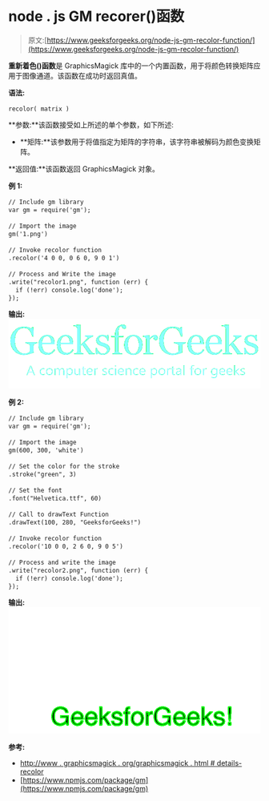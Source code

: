 # node . js GM recorer()函数

> 原文:[https://www.geeksforgeeks.org/node-js-gm-recolor-function/](https://www.geeksforgeeks.org/node-js-gm-recolor-function/)

**重新着色()函数**是 GraphicsMagick 库中的一个内置函数，用于将颜色转换矩阵应用于图像通道。该函数在成功时返回真值。

**语法:**

```
recolor( matrix )
```

**参数:**该函数接受如上所述的单个参数，如下所述:

*   **矩阵:**该参数用于将值指定为矩阵的字符串，该字符串被解码为颜色变换矩阵。

**返回值:**该函数返回 GraphicsMagick 对象。

**例 1:**

```
// Include gm library
var gm = require('gm');

// Import the image
gm('1.png')

// Invoke recolor function
.recolor('4 0 0, 0 6 0, 9 0 1')

// Process and Write the image
.write("recolor1.png", function (err) {
  if (!err) console.log('done');
});
```

**输出:**
![](img/135f03f42abc34674728c6ae33b4cff4.png)

**例 2:**

```
// Include gm library
var gm = require('gm');

// Import the image
gm(600, 300, 'white')

// Set the color for the stroke
.stroke("green", 3)

// Set the font 
.font("Helvetica.ttf", 60)

// Call to drawText Function
.drawText(100, 280, "GeeksforGeeks!")

// Invoke recolor function
.recolor('10 0 0, 2 6 0, 9 0 5')

// Process and write the image 
.write("recolor2.png", function (err) {
  if (!err) console.log('done');
});
```

**输出:**
![](img/7309b52810c8d46f386921758e1a3836.png)

**参考:**

*   [http://www . graphicsmagick . org/graphicsmagick . html # details-recolor](http://www.graphicsmagick.org/GraphicsMagick.html#details-recolor)
*   [https://www.npmjs.com/package/gm](https://www.npmjs.com/package/gm)